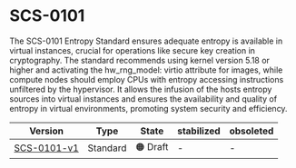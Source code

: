 # SCS-0101

The SCS-0101 Entropy Standard ensures adequate entropy is available in virtual instances, crucial for operations like secure key creation in cryptography. The standard recommends using kernel version 5.18 or higher and activating the hw_rng_model: virtio attribute for images, while compute nodes should employ CPUs with entropy accessing instructions unfiltered by the hypervisor. It allows the infusion of the hosts entropy sources into virtual instances and ensures the availability and quality of entropy in virtual environments, promoting system security and efficiency.

| Version                                       | Type     | State    | stabilized | obsoleted |
| --------------------------------------------- | -------- | -------- | ---------- | --------- |
| [SCS-0101-v1](/standards/scs-0101-v1-entropy) | Standard | 🟠 Draft | -          | -         |
